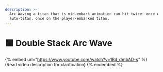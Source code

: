 ```yaml
---
description: >-
  Arc Waving a titan that is mid-embark animation can hit twice: once on the
  auto-titan, once on the player-embarked titan.
---
```


# 🟩 Double Stack Arc Wave

{% embed url="https://www.youtube.com/watch?v=1Bd_dmbAD-s" %}
(Read video description for clarification)
{% endembed %}
